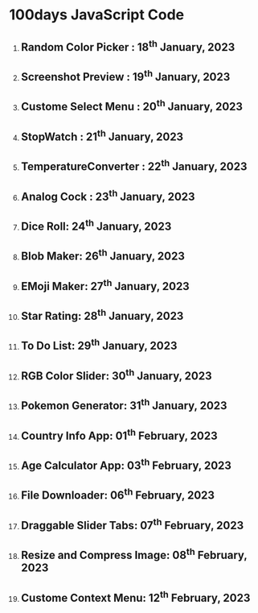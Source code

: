 # 100days JavaScript Code
<ol>
 <li><h2> Random Color Picker : 18<sup>th</sup> January, 2023</h2></li>
 <li><h2> Screenshot Preview :  19<sup>th</sup> January, 2023</h2></li>
 <li><h2> Custome Select Menu :  20<sup>th</sup> January, 2023</h2></li>
 <li><h2> StopWatch :  21<sup>th</sup> January, 2023</h2></li>
 <li><h2> TemperatureConverter :  22<sup>th</sup> January, 2023</h2></li>
 <li><h2> Analog Cock :  23<sup>th</sup> January, 2023</h2></li>
 <li><h2> Dice Roll:  24<sup>th</sup> January, 2023</h2></li>
 <li><h2> Blob Maker:  26<sup>th</sup> January, 2023</h2></li>
 <li><h2> EMoji Maker:  27<sup>th</sup> January, 2023</h2></li>
 <li><h2> Star Rating:  28<sup>th</sup> January, 2023</h2></li>
 <li><h2> To Do List:  29<sup>th</sup> January, 2023</h2></li>
 <li><h2> RGB Color Slider:  30<sup>th</sup> January, 2023</h2></li>
 <li><h2> Pokemon Generator:  31<sup>th</sup> January, 2023</h2></li>
 <li><h2> Country Info App:  01<sup>th</sup> February, 2023</h2></li>
 <li><h2> Age Calculator App:  03<sup>th</sup> February, 2023</h2></li>
 <li><h2> File Downloader:  06<sup>th</sup> February, 2023</h2></li>
 <li><h2> Draggable Slider Tabs:  07<sup>th</sup> February, 2023</h2></li>
 <li><h2> Resize and Compress Image:  08<sup>th</sup> February, 2023</h2></li>
 <li><h2> Custome Context Menu:  12<sup>th</sup> February, 2023</h2></li>
</ol>

